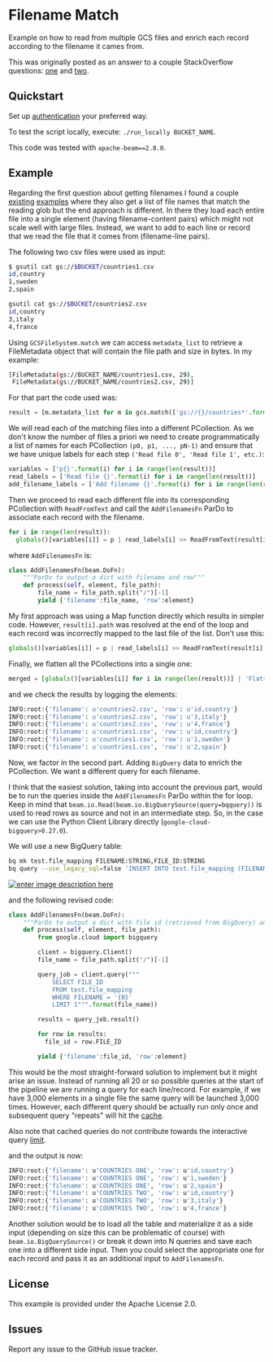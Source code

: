 # Filename Match

Example on how to read from multiple GCS files and enrich each record according to the filename it cames from.

This was originally posted as an answer to a couple StackOverflow questions: [one](https://stackoverflow.com/questions/53404579/dataflow-apache-beam-how-to-access-current-filename-when-passing-in-pattern/) and [two](https://stackoverflow.com/questions/53485744/reading-a-few-rows-from-bigquery-as-a-side-input-getting-none/).

## Quickstart

Set up [authentication](https://cloud.google.com/docs/authentication/) your preferred way. 

To test the script locally, execute: `./run_locally BUCKET_NAME`.

This code was tested with `apache-beam==2.8.0`.

## Example

Regarding the first question about getting filenames I found a couple [existing](https://stackoverflow.com/questions/51962956/read-a-set-of-xml-files-using-google-cloud-dataflow-python-sdk) [examples](https://stackoverflow.com/questions/51433664/read-files-from-multiple-folders-in-apache-beam-and-map-outputs-to-filenames) where they also get a list of file names that match the reading glob but the end approach is different. In there they load each entire file into a single element (having filename-content pairs) which might not scale well with large files. Instead, we want to add to each line or record that we read the file that it comes from (filename-line pairs).

The following two csv files were used as input:

```bash
$ gsutil cat gs://$BUCKET/countries1.csv
id,country
1,sweden
2,spain

gsutil cat gs://$BUCKET/countries2.csv
id,country
3,italy
4,france
```

Using `GCSFileSystem.match` we can access `metadata_list` to retrieve a FileMetadata object that will contain the file path and size in bytes. In my example:

```bash
[FileMetadata(gs://BUCKET_NAME/countries1.csv, 29),
 FileMetadata(gs://BUCKET_NAME/countries2.csv, 29)]
```

For that part the code used was:

```python
result = [m.metadata_list for m in gcs.match(['gs://{}/countries*'.format(BUCKET)])]
```

We will read each of the matching files into a different PCollection. As we don't know the number of files a priori we need to create programmatically a list of names for each PCollection `(p0, p1, ..., pN-1)` and ensure that we have unique labels for each step `('Read file 0', 'Read file 1', etc.)`:

```python
variables = ['p{}'.format(i) for i in range(len(result))]
read_labels = ['Read file {}'.format(i) for i in range(len(result))]
add_filename_labels = ['Add filename {}'.format(i) for i in range(len(result))]
```

Then we proceed to read each different file into its corresponding PCollection with `ReadFromText` and call the `AddFilenamesFn` ParDo to associate each record with the filename.

```python
for i in range(len(result)):   
  globals()[variables[i]] = p | read_labels[i] >> ReadFromText(result[i].path) | add_filename_labels[i] >> beam.ParDo(AddFilenamesFn(), result[i].path)
```

where `AddFilenamesFn` is:

```python
class AddFilenamesFn(beam.DoFn):
    """ParDo to output a dict with filename and row"""
    def process(self, element, file_path):
        file_name = file_path.split("/")[-1]
        yield {'filename':file_name, 'row':element}
```

My first approach was using a Map function directly which results in simpler code. However, `result[i].path` was resolved at the end of the loop and each record was incorrectly mapped to the last file of the list. Don't use this:

```python
globals()[variables[i]] = p | read_labels[i] >> ReadFromText(result[i].path) | add_filename_labels[i] >> beam.Map(lambda elem: (result[i].path, elem))
```

Finally, we flatten all the PCollections into a single one:

```python
merged = [globals()[variables[i]] for i in range(len(result))] | 'Flatten PCollections' >> beam.Flatten()
```

and we check the results by logging the elements:

```python
INFO:root:{'filename': u'countries2.csv', 'row': u'id,country'}
INFO:root:{'filename': u'countries2.csv', 'row': u'3,italy'}
INFO:root:{'filename': u'countries2.csv', 'row': u'4,france'}
INFO:root:{'filename': u'countries1.csv', 'row': u'id,country'}
INFO:root:{'filename': u'countries1.csv', 'row': u'1,sweden'}
INFO:root:{'filename': u'countries1.csv', 'row': u'2,spain'}
```

Now, we factor in the second part. Adding `BigQuery` data to enrich the PCollection. We want a different query for each filename.

I think that the easiest solution, taking into account the previous part, would be to run the queries inside the `AddFilenamesFn` ParDo within the for loop. Keep in mind that `beam.io.Read(beam.io.BigQuerySource(query=bqquery))` is used to read rows as source and not in an intermediate step. So, in the case we can use the Python Client Library directly (`google-cloud-bigquery>0.27.0`).

We will use a new BigQuery table:

```bash
bq mk test.file_mapping FILENAME:STRING,FILE_ID:STRING
bq query --use_legacy_sql=false 'INSERT INTO test.file_mapping (FILENAME, FILE_ID) values ("countries1.csv", "COUNTRIES ONE"), ("countries2.csv", "COUNTRIES TWO")'
```

[![enter image description here][1]][1]

and the following revised code:

```python
class AddFilenamesFn(beam.DoFn):
    """ParDo to output a dict with file id (retrieved from BigQuery) and row"""
    def process(self, element, file_path):
        from google.cloud import bigquery

        client = bigquery.Client()
        file_name = file_path.split("/")[-1]

        query_job = client.query("""
            SELECT FILE_ID
            FROM test.file_mapping
            WHERE FILENAME = '{0}'
            LIMIT 1""".format(file_name))

        results = query_job.result()

        for row in results:
          file_id = row.FILE_ID

        yield {'filename':file_id, 'row':element}
```

This would be the most straight-forward solution to implement but it might arise an issue. Instead of running all 20 or so possible queries at the start of the pipeline we are running a query for each line/record. For example, if we have 3,000 elements in a single file the same query will be launched 3,000 times. However, each different query should be actually run only once and subsequent query "repeats" will hit the [cache](https://cloud.google.com/bigquery/docs/cached-results#disabling_retrieval_of_cached_results). 

Also note that cached queries do not contribute towards the interactive query [limit](https://cloud.google.com/bigquery/quotas#query_jobs).

and the output is now:

```bash
INFO:root:{'filename': u'COUNTRIES ONE', 'row': u'id,country'}
INFO:root:{'filename': u'COUNTRIES ONE', 'row': u'1,sweden'}
INFO:root:{'filename': u'COUNTRIES ONE', 'row': u'2,spain'}
INFO:root:{'filename': u'COUNTRIES TWO', 'row': u'id,country'}
INFO:root:{'filename': u'COUNTRIES TWO', 'row': u'3,italy'}
INFO:root:{'filename': u'COUNTRIES TWO', 'row': u'4,france'}
```

Another solution would be to load all the table and materialize it as a side input (depending on size this can be problematic of course) with `beam.io.BigQuerySource()` or break it down into N queries and save each one into a different side input. Then you could select the appropriate one for each record and pass it as an additional input to `AddFilenamesFn`.

  [1]: https://i.stack.imgur.com/m8qrR.png


## License

This example is provided under the Apache License 2.0.

## Issues

Report any issue to the GitHub issue tracker.
